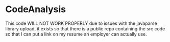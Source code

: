 # CodeAnalysis
This code WILL NOT WORK PROPERLY due to issues with the javaparse library upload, it exists so that there is a public repo containing the src code
so that I can put a link on my resume an employer can actually use.
